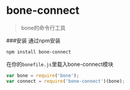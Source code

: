 # bone-connect
> bone的命令行工具

###安装
通过npm安装

```sh
npm install bone-connect
```

在你的`bonefile.js`里载入bone-connect模块

```js
var bone = require('bone');
var connect = require('bone-connect')(bone);
```

